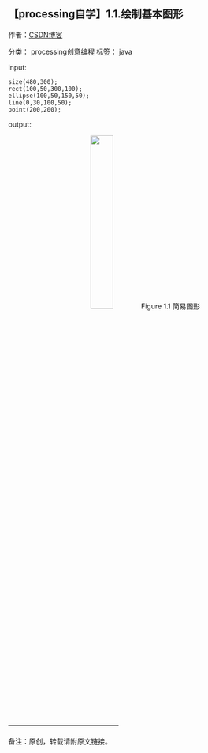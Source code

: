 ## 【processing自学】1.1.绘制基本图形

作者：[CSDN博客](https://blog.csdn.net/liaowang010)

分类： processing创意编程  标签： java

 input:

```
size(480,300);
rect(100,50,300,100);
ellipse(100,50,150,50);
line(0,30,100,50);
point(200,200);
```

output:

<center>
<img src="https://img-blog.csdnimg.cn/464bdd91de43404781f4e6ad7e8217b9.png" width="30%" height="30%" />
Figure 1.1 简易图形
</center>

————————————————

备注：原创，转载请附原文链接。
